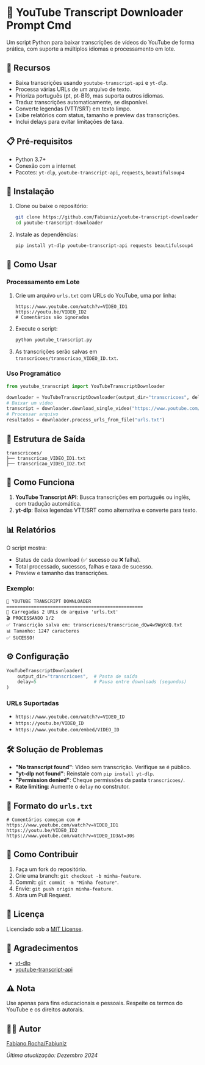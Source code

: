 <!-- 
  Tags: DadosIA
  Label: ⬇️ Extraindo legenda do YouTube via cmd
  Description: Extraindo legenda do YouTube usando Python 
  path_hook: hookfigma.hook3
-->
# 🎯 YouTube Transcript Downloader Prompt Cmd

Um script Python para baixar transcrições de vídeos do YouTube de forma prática, com suporte a múltiplos idiomas e processamento em lote.


## 🌟 Recursos

- Baixa transcrições usando `youtube-transcript-api` e `yt-dlp`.
- Processa várias URLs de um arquivo de texto.
- Prioriza português (pt, pt-BR), mas suporta outros idiomas.
- Traduz transcrições automaticamente, se disponível.
- Converte legendas (VTT/SRT) em texto limpo.
- Exibe relatórios com status, tamanho e preview das transcrições.
- Inclui delays para evitar limitações de taxa.

## 📋 Pré-requisitos

- Python 3.7+
- Conexão com a internet
- Pacotes: `yt-dlp`, `youtube-transcript-api`, `requests`, `beautifulsoup4`

## 🔧 Instalação

1. Clone ou baixe o repositório:
   ```bash
   git clone https://github.com/Fabiuniz/youtube-transcript-downloader.git
   cd youtube-transcript-downloader
   ```

2. Instale as dependências:
   ```bash
   pip install yt-dlp youtube-transcript-api requests beautifulsoup4
   ```

## 📝 Como Usar

### Processamento em Lote

1. Crie um arquivo `urls.txt` com URLs do YouTube, uma por linha:
   ```
   https://www.youtube.com/watch?v=VIDEO_ID1
   https://youtu.be/VIDEO_ID2
   # Comentários são ignorados
   ```

2. Execute o script:
   ```bash
   python youtube_transcript.py
   ```

3. As transcrições serão salvas em `transcricoes/transcricao_VIDEO_ID.txt`.

### Uso Programático

```python
from youtube_transcript import YouTubeTranscriptDownloader

downloader = YouTubeTranscriptDownloader(output_dir="transcricoes", delay=5)
# Baixar um vídeo
transcript = downloader.download_single_video("https://www.youtube.com/watch?v=VIDEO_ID")
# Processar arquivo
resultados = downloader.process_urls_from_file("urls.txt")
```

## 📁 Estrutura de Saída

```
transcricoes/
├── transcricao_VIDEO_ID1.txt
├── transcricao_VIDEO_ID2.txt
```

## 🔄 Como Funciona

1. **YouTube Transcript API**: Busca transcrições em português ou inglês, com tradução automática.
2. **yt-dlp**: Baixa legendas VTT/SRT como alternativa e converte para texto.

## 📊 Relatórios

O script mostra:
- Status de cada download (✅ sucesso ou ❌ falha).
- Total processado, sucessos, falhas e taxa de sucesso.
- Preview e tamanho das transcrições.

### Exemplo:
```
🎯 YOUTUBE TRANSCRIPT DOWNLOADER
==================================================
📂 Carregadas 2 URLs do arquivo 'urls.txt'
🎬 PROCESSANDO 1/2
✅ Transcrição salva em: transcricoes/transcricao_dQw4w9WgXcQ.txt
📊 Tamanho: 1247 caracteres
✅ SUCESSO!
```

## ⚙️ Configuração

```python
YouTubeTranscriptDownloader(
    output_dir="transcricoes",  # Pasta de saída
    delay=5                     # Pausa entre downloads (segundos)
)
```

### URLs Suportadas
- `https://www.youtube.com/watch?v=VIDEO_ID`
- `https://youtu.be/VIDEO_ID`
- `https://www.youtube.com/embed/VIDEO_ID`

## 🛠️ Solução de Problemas

- **"No transcript found"**: Vídeo sem transcrição. Verifique se é público.
- **"yt-dlp not found"**: Reinstale com `pip install yt-dlp`.
- **"Permission denied"**: Cheque permissões da pasta `transcricoes/`.
- **Rate limiting**: Aumente o `delay` no construtor.

## 📄 Formato do `urls.txt`

```
# Comentários começam com #
https://www.youtube.com/watch?v=VIDEO_ID1
https://youtu.be/VIDEO_ID2
https://www.youtube.com/watch?v=VIDEO_ID3&t=30s
```

## 🤝 Como Contribuir

1. Faça um fork do repositório.
2. Crie uma branch: `git checkout -b minha-feature`.
3. Commit: `git commit -m "Minha feature"`.
4. Envie: `git push origin minha-feature`.
5. Abra um Pull Request.

## 📜 Licença

Licenciado sob a [MIT License](LICENSE).

## 🙏 Agradecimentos

- [yt-dlp](https://github.com/yt-dlp/yt-dlp)
- [youtube-transcript-api](https://github.com/jdepoix/youtube-transcript-api)

## ⚠️ Nota

Use apenas para fins educacionais e pessoais. Respeite os termos do YouTube e os direitos autorais.

## 👨‍💻 Autor

[Fabiano Rocha/Fabiuniz](https://github.com/Fabiuniz)

*Última atualização: Dezembro 2024*